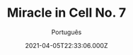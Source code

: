 ---
id: '80f23658-0d88-4659-9f8d-1f9c6cdeac77'
type: 'movie' # Filme, Série, Anime
title: "Miracle in Cell No. 7"
synopsis: ["Lee Yong Goo tem a mente de uma criança de seis anos, que na verdade é a idade de sua filha, Ye Sung. Um dia a filha de um chefe de polícia morre em um estranho acidente e Yong Goo é acusando e sentenciado a morte por sequestro, agressão sexual e assassinato de um menor.",
]
originalTitle: "7번방의 선물"
date: '2021-04-05T22:33:06.000Z'
update: '2021-04-05T22:33:06.000Z'
releaseDate: '2013-01-23T03:00:00.000Z'
imdb:
  rating: '8.2' # 8.5
  id: '' # tt0470752
duration: '2h 7m'
trailer:
  urls: [
    'rAsBlmSIksk',
  ]
tags: ['720p', '1080p']
genre: ['Comédia', 'Drama'] #
quality: 'BluRay 720p | 1080p' # BluRay, WEB-DL, HDTV, WEB-DL4K, WEB-DLe
format: 'Mkv' # MKV, MP4, TS
audio: 'Coreano' # Dublado, Legendado, Dual Audio, Dub & Leg
subtitle: 'Português' # Português, inglês,
size: '850 MB | 2.22 GB' # 4.8 GB
audioQuality: 10
videoQuality: 10
directors: []
#  - name: 'Lana Wachowski'
#    image: ''
#  - name: 'Lilly Wachowski'
#    image: ''
cast: []
#  - name: 'Keanu Reeves'
#    image: ''
#    characterName: 'Neo'
writers: []
#  - name: ''
#    image: ''
maturityRating:
  age: '' # L , 10, 12, 14, 16, 18
  topics: [''] # Violence, Illegal drugs, Inappropriate Language, Legal Drugs, Sexual Content, Extreme Violence
###########################################
download:
  
  - url: 'magnet:?xt=urn:btih:886787232d2e7d2365f0eb2a6350cce40d4b99f2&dn=Miracle.in.Cell.No.7.2013.BluRay.720p.%7B-DEX-%7D&tr=udp%3A%2F%2Ftracker.leechers-paradise.org%3A6969&tr=udp%3A%2F%2Fzer0day.ch%3A1337&tr=udp%3A%2F%2Fopen.demonii.com%3A1337&tr=udp%3A%2F%2Ftracker.coppersurfer.tk%3A6969&tr=udp%3A%2F%2Fexodus.desync.com%3A6969'
    resolution: '720p' # 720p, 1080p, 4K,
    audio: 'Legendado' # Dublado, Legendado, Dual Audio
    size: '' # 4.8 GB
    quality: '' # BluRay, WEB-DL
    format: '' # MKV
  - url: 'magnet:?xt=urn:btih:f3355db4c16b0ef5f0c9c2277804b730f795c3dd&dn=Miracle+in+Cell+No+7+2013+1080p+BRRip+h264+AAC-RARBG&tr=udp%3A%2F%2Ftracker.leechers-paradise.org%3A6969&tr=udp%3A%2F%2Fzer0day.ch%3A1337&tr=udp%3A%2F%2Fopen.demonii.com%3A1337&tr=udp%3A%2F%2Ftracker.coppersurfer.tk%3A6969&tr=udp%3A%2F%2Fexodus.desync.com%3A6969'
    resolution: '1080p' # 720p, 1080p, 4K,
    audio: 'Legendado' # Dublado, Legendado, Dual Audio
    size: '' # 4.8 GB
    quality: '' # BluRay, WEB-DL
    format: '' # MKV
images:
  cover: '/assets/movies/miracle-in-cell-no-7.jpg'
  background: '/assets/movies/'
---